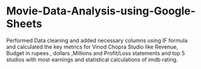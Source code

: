 # Movie-Data-Analysis-using-Google-Sheets

Performed Data cleaning and added necessary columns using IF formula and calculated the key metrics for Vinod Chopra Studio like Revenue, Budget in rupees , dollars ,Millions and Profit/Loss statements and top 5 studios with most earnings  and statistical calculations of imdb rating.

